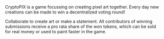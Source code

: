 
CryptoPIX is a game focussing on creating pixel art together. Every day new creations can be made to win a decentralized voting round!

Collaborate to create art or make a statement. All contributors of winning submissions receive a pro rata share of the won tokens, which can be sold for real money or used to paint faster in the game.